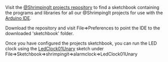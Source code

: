 Visit the [@ShrimpingIt projects repository](https://github.com/ShrimpingIt/projects) to find a sketchbook containing the programs and libraries for all our @ShrimpingIt projects for use with the [Arduino IDE](http://www.arduino.cc/en/Main/Software). 

Download the repository and visit File=>Preferences to point the IDE to the downloaded 'sketchbook' folder. 

Once you have configured the projects sketchbook, you can run the LED clock using the [LedClock01Unary](https://github.com/ShrimpingIt/projects/blob/master/sketchbook/shrimpingit/alarmclock/LedClock01Unary/LedClock01Unary.ino) sketch under File=>Sketchbook=>shrimpingit=>alarmclock=>LedClock01Unary